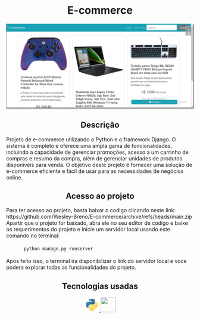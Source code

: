 <h1 align="center">E-commerce</h1>

<p align="center">
  <img src="images_readme/ecommerce.png" width="700">
</p>

<h2 align="center">Descrição</h2>
<p>
  Projeto de e-commerce utilizando o Python e o framework Django. O sistema é completo e oferece uma ampla gama de funcionalidades, incluindo a capacidade de gerenciar promoções, acesso a um carrinho de compras e resumo da compra, além de gerenciar unidades de produtos disponíveis para venda. O objetivo deste projeto é fornecer uma solução de e-commerce eficiente e fácil de usar para as necessidades de negócios online.
</p>

<h2 align="center">Acesso ao projeto</h2>
<p>
  Para ter acesso ao projeto, basta baixar o codigo clicando neste link: https://github.com/Wesley-Breno/E-commerce/archive/refs/heads/main.zip
  <br>Apartir que o projeto for baixado, abra ele no seu editor de codigo e baixe os requerimentos do projeto e inicie um servidor local usando este comando no terminal:<br><br>
  &nbsp;&nbsp;&nbsp;&nbsp;&nbsp;&nbsp;&nbsp;&nbsp;&nbsp;&nbsp;&nbsp;&nbsp;<code>python manage.py runserver</code><br><br>
  Apos feito isso, o terminal ira disponibilizar o link do servidor local e voce podera explorar todas as funcionalidades do projeto.
</p>

<h2 align="center">Tecnologias usadas</h2>
<p align="center">
  <a href='https://www.python.org/' target='_blank'>
  <img src='https://raw.githubusercontent.com/devicons/devicon/master/icons/python/python-original.svg' width='40' height='40'>
  </a>
  <a href='https://www.djangoproject.com/' target='_blank'>
  <img src='https://camo.githubusercontent.com/537f66454b766b0d56da91225206ebf6d28ecff24d84668d52cf9430e02460fd/68747470733a2f2f63646e2e776f726c64766563746f726c6f676f2e636f6d2f6c6f676f732f646a616e676f2e737667' width='40' height='40'>
  </a>
</p>
